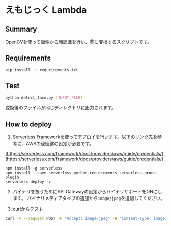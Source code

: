 # えもじっく Lambda

## Summary
OpenCVを使って画像から顔認識を行い、😇に変換するスクリプトです。

## Requirements
```bash
pip install -r requrirements.txt
```

## Test
```bash
python detect_face.py [INPUT_FILE]
```

変換後のファイルが同じディレクトリに出力されます。

## How to deploy
1. Serverless Frameworkを使ってデプロイを行います。以下のリンク先を参考に、AWSの秘密鍵の設定が必要です。

[https://serverless.com/framework/docs/providers/aws/guide/credentials/](https://serverless.com/framework/docs/providers/aws/guide/credentials/)

```
npm install -g serverless
npm install --save serverless-python-requirements serverless-prune-plugin
serverless deploy -v
```

2. バイナリを扱うためにAPI Gatewayの設定からバイナリサポートをONにします。
バイナリメディアタイプの追加から`image/jpeg`を追加してください。

3. curlからテスト
```bash
curl -v --request POST -H "Accept: image/jpeg" -H "Content-Type: image/jpeg" --data-binary "@input.jpg" [API_GATEWAY_ENDPINT] > output.jpg

```